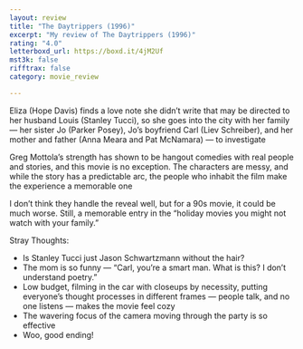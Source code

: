 ```yaml
---
layout: review
title: "The Daytrippers (1996)"
excerpt: "My review of The Daytrippers (1996)"
rating: "4.0"
letterboxd_url: https://boxd.it/4jM2Uf
mst3k: false
rifftrax: false
category: movie_review

---
```


Eliza (Hope Davis) finds a love note she didn’t write that may be directed to her husband Louis (Stanley Tucci), so she goes into the city with her family — her sister Jo (Parker Posey), Jo’s boyfriend Carl (Liev Schreiber), and her mother and father (Anna Meara and Pat McNamara) — to investigate

Greg Mottola’s strength has shown to be hangout comedies with real people and stories, and this movie is no exception. The characters are messy, and while the story has a predictable arc, the people who inhabit the film make the experience a memorable one

I don’t think they handle the reveal well, but for a 90s movie, it could be much worse. Still, a memorable entry in the “holiday movies you might not watch with your family.”

Stray Thoughts:
* Is Stanley Tucci just Jason Schwartzmann without the hair?
* The mom is so funny — “Carl, you’re a smart man. What is this? I don’t understand poetry.”
* Low budget, filming in the car with closeups by necessity, putting everyone’s thought processes in different frames — people talk, and no one listens — makes the movie feel cozy
* The wavering focus of the camera moving through the party is so effective 
* Woo, good ending!